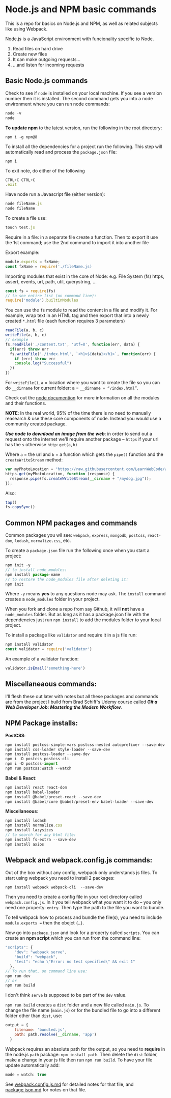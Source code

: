 # Node.js and NPM basic commands

This is a repo for basics on Node.js and NPM, as well as related subjects like using Webpack.

Node.js is a JavaScript environment with funcionality specific to Node.

1. Read files on hard drive
1. Create new files
1. It can make outgoing requests...
1. ...and listen for incoming requests

## Basic Node.js commands

Check to see if `node` is installed on your local machine. If you see a version number then it is installed. The second command gets you into a node environment where you can run node commands:

```js
node -v
node
```

**To update npm** to the latest version, run the following in the root directory:
```npm
npm i -g npm@8
```

To install all the dependencies for a project run the following. This step will automatically read and process the `package.json` file:

```node
npm i
```

To exit note, do either of the following

```js
CTRL+C CTRL+C
.exit
```
Have node run a Javascript file (either version):

```js
node fileName.js
node fileName
```

To create a file use:
```js
touch test.js
```
Require in a file: in a separate file create a function. Then to export it use the 1st command; use the 2nd command to import it into another file

Export example:
```js
module.exports = fxName;
const fxName = require('./fileName.js)
```
Importing modules that exist in the core of Node: e.g. File System (fs) https, assert, events, url, path, util, querystring, ...

```js 
const fs = require(fs)
// to see entire list (on command line):
require('module').builtinModules
```
You can use the `fs` module to read the content in a file and modify it. For example, wrap text in an HTML tag and then export that into a newly created `*.html` file (each function requires 3 parameters)

```js 
readFile(a, b, c) 
writeFile(a, b, c) 
// example
fs.readFile('./content.txt', 'utf=8', function(err, data) {
  if(err) throw err
  fs.writeFile('./index.html', `<h1>${data}</h1>`, function(err) {
    if (err) throw err
    console.log("Successful")
  })
})
```
For `writeFile()`, `a` = location where you want to create the file so you can do `__dirname` for current folder: a = `__dirname + “/index.html”`.

Check out the [node documention](https://nodejs.org/dist/latest-v16.x/docs/api/ "Node docs") for more information on all the modules and their functions.

**NOTE**: In the real world, 95% of the time there is no need to manually reasearch & use these core components of node. Instead you would use a community created package.

***Use node to download an image from the web***: in order to send out a request onto the internet we'll require another package – `https` if your url has the `s` otherwise `http`: `get(a,b)` 

Where `a` = the url and `b` = a function which gets the `pipe()` function and the `createWriteStream` method:

```js
var myPhotoLocation = "https://raw.githubusercontent.com/LearnWebCode/welcome-to-git/master/images/dog.jpg";
https.get(myPhotoLocation, function (response) {
  response.pipe(fs.createWriteStream(__dirname + "/mydog.jpg"));
});
```

Also: 
```js
tap()
fs.copySync()
```

## Common NPM packages and commands

Common packages you wll see: `webpack`, `express`, `mongodb`, `postcss`, `react-dom`, `lodash`, `normalize.css`, etc.

To create a `package.json` file  run the following once when you start a project:

```js
npm init -y
// to install node_modules:
npm install package-name
// to restore the node_modules file after deleting it:
npm init
```

Where `-y` means **yes** to any questions node may ask. The `install` command creates a `node_modules` folder in your project. 

When you fork and clone a repo from say Github, it will **not** have a `node_modules` folder. But as long as it has a package.json file with the dependencies just run `npm install` to add the modules folder to your local project.

To install a package like `validator` and require it in a js file run:
```js
npm install validator
const validator = require('validator')
```
An example of a validator function:

```js
validator.isEmail('something-here')
```

## Miscellaneaous commands:

I'll flesh these out later with notes but all these packages and commands are from the project I build from Brad Schiff's Udemy course called ***Git a Web Developer Job: Mastering the Modern Workflow***.

## NPM Package installs:

**PostCSS**: 
```js
npm install postcss-simple-vars postcss-nested autoprefixer --save-dev
npm install css-loader style-loader --save-dev
npm install postcss-loader --save-dev
npm i -D postcss postcss-cli
npm i -D postcss-import
npm run postcss:watch --watch
```

**Babel & React**:
```js
npm install react react-dom
npm install babel-loader
npm install @babel/preset-react --save-dev
npm install @babel/core @babel/preset-env babel-loader --save-dev
```

**Miscellaneous**:
```js
npm install lodash
npm install normalize.css
npm install lazysizes
// to search for any html file:
npm install fs-extra --save-dev
npm install axios
```

## Webpack and webpack.config.js commands:

Out of the box without any config, webpack only understands js files. To start using webpack you need to install 2 packages:

```js
npm install webpack webpack-cli  --save-dev
```
Then you need to create a config file in your root directory called `webpack.config.js`. In it you tell webpack what you want it to do – you only need one property: `entry`. Then type the path to the file you want to bundle. 

To tell webpack how to process and bundle the file(s), you need to include `module.exports =` then the obejct `{…}`. 

Now go into `package.json` and look for a property called `scripts`. You can create an **npm script** which you can run from the command line:

```js
"scripts": {
    "dev": "webpack serve",
    "build": "webpack",
    "test": "echo \"Error: no test specified\" && exit 1"
  },
// To run that, on command line use:
npm run dev
// or 
npm run build
```

I don't think `serve` is supposed to be part of the `dev` value.

`npm run build` creates a `dist` folder and a new file called `main.js`. To change the file name (`main.js`) or for the bundled file to go into a different folder other than `dist`, use: 

```js
output = {
    filename: 'bundled.js',
    path: path.resolve(__dirname, 'app')
  }
```

Webpack requires an absolute path for the output, so you need to **require** in the node.js `path` package: `npm install path`. Then delete the `dist` folder, make a change in your js file then run `npm run build`. To have your file update automatically add:

```js
mode = watch: true
```
See [webpack.config.js.md](https://github.com/Kernix13/node-npm-basics/blob/master/webpack.config.js.md) for detailed notes for that file, and [package.json.md](https://github.com/Kernix13/node-npm-basics/blob/master/package.json.md) for notes on that file.
